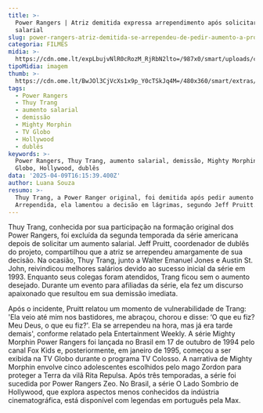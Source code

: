 ```yaml
---
title: >-
  Power Rangers | Atriz demitida expressa arrependimento após solicitar aumento
  salarial
slug: power-rangers-atriz-demitida-se-arrependeu-de-pedir-aumento-a-produtores
categoria: FILMES
midia: >-
  https://cdn.ome.lt/expLbujvNlR0cRozM_RjRbN2lto=/987x0/smart/uploads/conteudo/fotos/OMELETE_CAPA_-_2025-04-09T123333.178.png
tipoMidia: imagem
thumb: >-
  https://cdn.ome.lt/BwJOl3CjVcXs1x9p_Y0cTSkJq4M=/480x360/smart/extras/conteudos/omelete_THUMB_-_2025-04-09T123248.885.png
tags:
  - Power Rangers
  - Thuy Trang
  - aumento salarial
  - demissão
  - Mighty Morphin
  - TV Globo
  - Hollywood
  - dublês
keywords: >-
  Power Rangers, Thuy Trang, aumento salarial, demissão, Mighty Morphin, TV
  Globo, Hollywood, dublês
data: '2025-04-09T16:15:39.400Z'
author: Luana Souza
resumo: >-
  Thuy Trang, a Power Ranger original, foi demitida após pedir aumento salarial.
  Arrependida, ela lamentou a decisão em lágrimas, segundo Jeff Pruitt.
---
```


Thuy Trang, conhecida por sua participação na formação original dos Power Rangers, foi excluída da segunda temporada da série americana depois de solicitar um aumento salarial. Jeff Pruitt, coordenador de dublês do projeto, compartilhou que a atriz se arrependeu amargamente de sua decisão. Na ocasião, Thuy Trang, junto a Walter Emanuel Jones e Austin St. John, reivindicou melhores salários devido ao sucesso inicial da série em 1993. Enquanto seus colegas foram atendidos, Trang ficou sem o aumento desejado. Durante um evento para afiliadas da série, ela fez um discurso apaixonado que resultou em sua demissão imediata.

Após o incidente, Pruitt relatou um momento de vulnerabilidade de Trang: 'Ela veio até mim nos bastidores, me abraçou, chorou e disse: ‘O que eu fiz? Meu Deus, o que eu fiz?'. Ela se arrependeu na hora, mas já era tarde demais', conforme relatado pela Entertainment Weekly. A série Mighty Morphin Power Rangers foi lançada no Brasil em 17 de outubro de 1994 pelo canal Fox Kids e, posteriormente, em janeiro de 1995, começou a ser exibida na TV Globo durante o programa TV Colosso. A narrativa de Mighty Morphin envolve cinco adolescentes escolhidos pelo mago Zordon para proteger a Terra da vilã Rita Repulsa. Após três temporadas, a série foi sucedida por Power Rangers Zeo. No Brasil, a série O Lado Sombrio de Hollywood, que explora aspectos menos conhecidos da indústria cinematográfica, está disponível com legendas em português pela Max.
